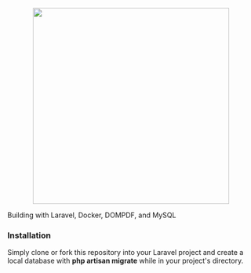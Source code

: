 <p align="center"><a href="https://laravel.com" target="_blank"><img src="https://raw.githubusercontent.com/laravel/art/master/logo-lockup/5%20SVG/2%20CMYK/1%20Full%20Color/laravel-logolockup-cmyk-red.svg" width="400"></a></p>

<p>Building with Laravel, Docker, DOMPDF, and MySQL</p>

<h3>Installation</h3>
<p>Simply clone or fork this repository into your Laravel project and create a local database with <b>php artisan migrate</b> while in your project's directory.</p>